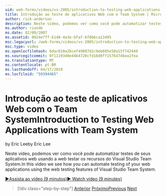 ```yaml
---
uid: web-forms/videos/vs-2005/introduction-to-testing-web-applications-with-team-system
title: Introdução ao teste de aplicativos Web com o Team System | Microsoft Docs
author: rick-anderson
description: Neste vídeo, podemos ver como você pode automatizar testes de seus aplicativos web usando a web testar os recursos do Visual Studio Team System.
ms.author: riande
ms.date: 02/09/2007
ms.assetid: 0924e7ff-b148-4a3e-bfaf-6f866ca13495
msc.legacyurl: /web-forms/videos/vs-2005/introduction-to-testing-web-applications-with-team-system
msc.type: video
ms.openlocfilehash: 6dac810a2bcef49807d2c9eb605e50a15f742449
ms.sourcegitcommit: 0f1119340e4464720cfd16d0ff15764746ea1fea
ms.translationtype: MT
ms.contentlocale: pt-BR
ms.lasthandoff: 04/17/2019
ms.locfileid: "59394465"
---
```

# <a name="introduction-to-testing-web-applications-with-team-system"></a><span data-ttu-id="bda10-103">Introdução ao teste de aplicativos Web com o Team System</span><span class="sxs-lookup"><span data-stu-id="bda10-103">Introduction to Testing Web Applications with Team System</span></span>

<span data-ttu-id="bda10-104">by Eric Lee</span><span class="sxs-lookup"><span data-stu-id="bda10-104">by Eric Lee</span></span>

<span data-ttu-id="bda10-105">Neste vídeo, podemos ver como você pode automatizar testes de seus aplicativos web usando a web testar os recursos do Visual Studio Team System.</span><span class="sxs-lookup"><span data-stu-id="bda10-105">In this video we see how you can automate testing of your web applications using the web testing features of Visual Studio Team System.</span></span>

[<span data-ttu-id="bda10-106">&#9654;Assista ao vídeo (9 minutos)</span><span class="sxs-lookup"><span data-stu-id="bda10-106">&#9654; Watch video (9 minutes)</span></span>](https://channel9.msdn.com/Blogs/ASP-NET-Site-Videos/introduction-to-testing-web-applications-with-team-system)

> [!div class="step-by-step"]
> <span data-ttu-id="bda10-107">[Anterior](introduction-to-unit-testing-with-team-system.md)
> [Próximo](introduction-to-load-testing-web-applications-with-team-system.md)</span><span class="sxs-lookup"><span data-stu-id="bda10-107">[Previous](introduction-to-unit-testing-with-team-system.md)
[Next](introduction-to-load-testing-web-applications-with-team-system.md)</span></span>
